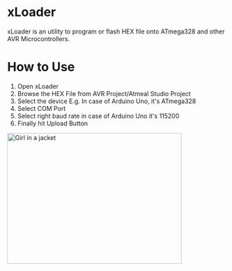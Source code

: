 # xLoader
xLoader is an utility to program or flash HEX file onto ATmega328 and other AVR Microcontrollers.

# How to Use
1. Open xLoader
2. Browse the HEX File from AVR Project/Atmeal Studio Project
3. Select the device E.g. In case of Arduino Uno, it's ATmega328
4. Select COM Port
5. Select right baud rate in case of Arduino Uno it's 115200
6. Finally hit Upload Button

<img src="https://github.com/binaryupdates/xLoader/blob/master/xloader_atmega328.jpg" alt="Girl in a jacket" align="center" width="400" height="300">
